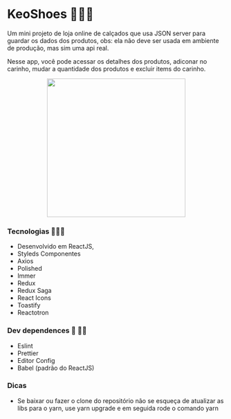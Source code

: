 # KeoShoes 👟🥾👠


<p>
 Um mini projeto de loja online de calçados que usa JSON server para guardar os dados dos produtos,
 obs: ela não deve ser usada em ambiente de produção, mas sim uma api real.
 <p> 
 
 <p>
  Nesse app, você pode acessar os detalhes dos produtos, adiconar no carinho, mudar a quantidade dos produtos e excluir items do
  carinho.
 </p>


<p align="center"> 
  <img src=""      width="320" heigth="320" align="center" alt=""/>
 </p>

### Tecnologias 🔧🚙🔌

* Desenvolvido em ReactJS,
* Styleds Componentes
* Axios
* Polished
* Immer
* Redux
* Redux Saga
* React Icons
* Toastify
* Reactotron

### Dev dependences 🤝  🤜🤛
* Eslint 
* Prettier
* Editor Config
* Babel (padrão do ReactJS)

### Dicas

* Se baixar ou fazer o clone do repositório não se esqueça de atualizar as libs
para o yarn, use yarn upgrade e em seguida rode o comando yarn
